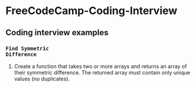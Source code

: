 # FreeCodeCamp-Coding-Interview
## Coding interview examples

### <code>Find Symmetric Difference</code>
  1. Create a function that takes two or more arrays and returns an array of their symmetric difference. The returned array must contain only unique values (no duplicates).
